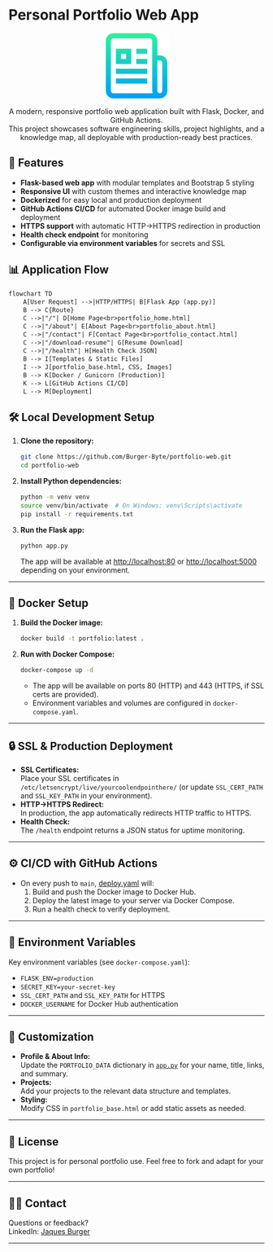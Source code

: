 # Personal Portfolio Web App

<p align="center">
  <img src="static/readme_logo.png" alt="Portfolio Logo" />
</p>

<p align="center">
A modern, responsive portfolio web application built with Flask, Docker, and GitHub Actions. <br>
This project showcases software engineering skills, project highlights, and a knowledge map, 
all deployable with production-ready best practices.
</p>


## 🚀 Features

- **Flask-based web app** with modular templates and Bootstrap 5 styling
- **Responsive UI** with custom themes and interactive knowledge map
- **Dockerized** for easy local and production deployment
- **GitHub Actions CI/CD** for automated Docker image build and deployment
- **HTTPS support** with automatic HTTP→HTTPS redirection in production
- **Health check endpoint** for monitoring
- **Configurable via environment variables** for secrets and SSL



## 📊 Application Flow

```mermaid
flowchart TD
    A[User Request] -->|HTTP/HTTPS| B[Flask App (app.py)]
    B --> C{Route}
    C -->|"/"| D[Home Page<br>portfolio_home.html]
    C -->|"/about"| E[About Page<br>portfolio_about.html]
    C -->|"/contact"| F[Contact Page<br>portfolio_contact.html]
    C -->|"/download-resume"| G[Resume Download]
    C -->|"/health"| H[Health Check JSON]
    B --> I[Templates & Static Files]
    I --> J[portfolio_base.html, CSS, Images]
    B --> K[Docker / Gunicorn (Production)]
    K --> L[GitHub Actions CI/CD]
    L --> M[Deployment]
```


## 🛠️ Local Development Setup

1. **Clone the repository:**
   ```sh
   git clone https://github.com/Burger-Byte/portfolio-web.git
   cd portfolio-web
   ```

2. **Install Python dependencies:**
   ```sh
   python -m venv venv
   source venv/bin/activate  # On Windows: venv\Scripts\activate
   pip install -r requirements.txt
   ```

3. **Run the Flask app:**
   ```sh
   python app.py
   ```
   The app will be available at [http://localhost:80](http://localhost:80) or [http://localhost:5000](http://localhost:5000) depending on your environment.

---

## 🐳 Docker Setup

1. **Build the Docker image:**
   ```sh
   docker build -t portfolio:latest .
   ```

2. **Run with Docker Compose:**
   ```sh
   docker-compose up -d
   ```
   - The app will be available on ports 80 (HTTP) and 443 (HTTPS, if SSL certs are provided).
   - Environment variables and volumes are configured in `docker-compose.yaml`.

---

## 🔒 SSL & Production Deployment

- **SSL Certificates:**  
  Place your SSL certificates in `/etc/letsencrypt/live/yourcoolendpointhere/` (or update `SSL_CERT_PATH` and `SSL_KEY_PATH` in your environment).
- **HTTP→HTTPS Redirect:**  
  In production, the app automatically redirects HTTP traffic to HTTPS.
- **Health Check:**  
  The `/health` endpoint returns a JSON status for uptime monitoring.

---

## ⚙️ CI/CD with GitHub Actions

- On every push to `main`, [deploy.yaml](.github/workflows/deploy.yaml) will:
  1. Build and push the Docker image to Docker Hub.
  2. Deploy the latest image to your server via Docker Compose.
  3. Run a health check to verify deployment.

---

## 🔑 Environment Variables

Key environment variables (see `docker-compose.yaml`):

- `FLASK_ENV=production`
- `SECRET_KEY=your-secret-key`
- `SSL_CERT_PATH` and `SSL_KEY_PATH` for HTTPS
- `DOCKER_USERNAME` for Docker Hub authentication

---

## 📄 Customization

- **Profile & About Info:**  
  Update the `PORTFOLIO_DATA` dictionary in [`app.py`](app.py) for your name, title, links, and summary.
- **Projects:**  
  Add your projects to the relevant data structure and templates.
- **Styling:**  
  Modify CSS in `portfolio_base.html` or add static assets as needed.

---

## 📝 License

This project is for personal portfolio use. Feel free to fork and adapt for your own portfolio!

---

## 🙋‍♂️ Contact

Questions or feedback?   
LinkedIn: [Jaques Burger](https://www.linkedin.com/in/jaques-b-0519358a/)

---